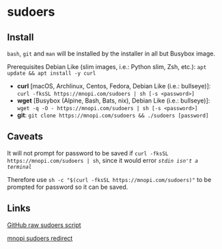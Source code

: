 #  sudoers

## Install 
`bash`, `git` and `man` will be installed by the installer in all but Busybox image.

Prerequisites Debian Like (slim images, i.e.: Python slim, Zsh, etc.): 
`apt update && apt install -y curl`

* **curl** [macOS, Archlinux, Centos, Fedora, Debian Like (i.e.: bullseye)]: 
`curl -fksSL https://mnopi.com/sudoers | sh [-s <password>]`
* **wget** [Busybox (Alpine, Bash, Bats, nix), Debian Like (i.e.: bullseye)]: 
`wget -q -O - https://mnopi.com/sudoers | sh [-s <password>]`
* **git**: 
`git clone https://mnopi.com/sudoers && ./sudoers [password]`

## Caveats
It will not prompt for password to be saved if `curl -fksSL https://mnopi.com/sudoers | sh`, since it would error *`stdin isn't a terminal`*

Therefore use `sh -c "$(curl -fksSL https://mnopi.com/sudoers)"` to be prompted for password so it can be saved.

## Links
[GitHub raw sudoers script](https://raw.githubusercontent.com/j5pu/sudoers/main/sudoers)

[mnopi sudoers redirect](https://mnopi.com/sudoers)

